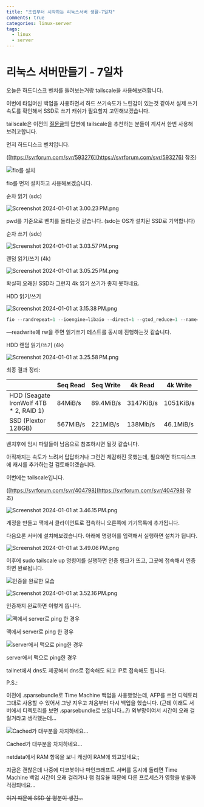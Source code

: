```yaml
---
title: "조립부터 시작하는 리눅스서버 생활-7일차"
comments: true
categories: linux-server
tags:
  - linux
  - server
---
```

# 리눅스 서버만들기 - 7일차

오늘은 하드디스크 벤치를 돌려보는거랑 tailscale을 사용해보려합니다.

이번에 타임머신 백업을 사용하면서 하드 쓰기속도가 느린감이 있는것 같아서 실제 쓰기 속도를 확인해서 SSD로 쓰기 캐쉬가 필요할지 고민해보겠습니다.

tailscale은 이전의 [질문글](https://svrforum.com/software/1129530)의 답변에 tailscale을 추천하는 분들이 계셔서 한번 사용해 보려고합니다.

먼저 하드디스크 벤치입니다.

([https://svrforum.com/svr/593276](https://svrforum.com/svr/593276) 참조)

![fio를 설치](https://github.com/JustYOLO/justyolo.github.io/assets/31424495/fbd9e347-a09a-44f4-8d3a-9f91b174825e)

fio를 먼저 설치하고 사용해보겠습니다.

순차 읽기 (sdc)

![Screenshot 2024-01-01 at 3.00.23 PM.png](https://github.com/JustYOLO/justyolo.github.io/assets/31424495/3519fbcf-7f62-4e7b-963e-ffadbdcfbcce)

pwd를 기준으로 벤치를 돌리는것 같습니다. (sdc는 OS가 설치된 SSD로 기억합니다)

순차 쓰기 (sdc)

![Screenshot 2024-01-01 at 3.03.57 PM.png](https://github.com/JustYOLO/justyolo.github.io/assets/31424495/aa160207-59b3-454a-8b2d-2b46b128f706)

랜덤 읽기/쓰기 (4k)

![Screenshot 2024-01-01 at 3.05.25 PM.png](https://github.com/JustYOLO/justyolo.github.io/assets/31424495/22c1cca6-addc-4d3d-9cb3-e314f8bb322f)

확실히 오래된 SSD라 그런지 4k 읽기 쓰기가 좋지 못하네요.

HDD 읽기/쓰기

![Screenshot 2024-01-01 at 3.15.38 PM.png](https://github.com/JustYOLO/justyolo.github.io/assets/31424495/ebe5784f-5502-45ce-a230-59fafe08d54a)

```jsx
fio --randrepeat=1 --ioengine=libaio --direct=1 --gtod_reduce=1 --name=test --filename=test --bs=4M --iodepth=64 --size=4G --readwrite=rw --ramp_time=4
```

—readwrite에 rw을 주면 읽기쓰기 테스트를 동시에 진행하는것 같습니다.

HDD 랜덤 읽기/쓰기 (4k)

![Screenshot 2024-01-01 at 3.25.58 PM.png](https://github.com/JustYOLO/justyolo.github.io/assets/31424495/53000a92-8b2c-41b8-9d97-18d8ba450f52)

최종 결과 정리:

|  | Seq Read | Seq Write | 4k Read | 4k Write |
| --- | --- | --- | --- | --- |
| HDD (Seagate IronWolf 4TB * 2, RAID 1) | 84MiB/s | 89.4MiB/s | 3147KiB/s | 1051KiB/s |
| SSD (Plextor 128GB) | 567MiB/s | 221MiB/s | 138Mib/s | 46.1MiB/s |

벤치후에 임시 파일들이 남음으로 참조하시면 될것 같습니다.

아직까지는 속도가 느려서 답답하거나 그런건 체감하진 못했는데, 필요하면 하드디스크에 캐시를 추가하는걸 검토해야겠습니다.

이번에는 tailscale입니다.

([https://svrforum.com/svr/404798](https://svrforum.com/svr/404798) 참조)

![Screenshot 2024-01-01 at 3.46.15 PM.png](https://github.com/JustYOLO/justyolo.github.io/assets/31424495/ba603531-a2ca-4dd7-908a-455aefed23ad)

계정을 만들고 맥에서 클라이언트로 접속하니 오른쪽에 기기목록에 추가됩니다.

다음으론 서버에 설치해보겠습니다. 아래에 명령어를 입력해서 실행하면 설치가 됩니다.

![Screenshot 2024-01-01 at 3.49.06 PM.png](https://github.com/JustYOLO/justyolo.github.io/assets/31424495/cbb738fe-1a8d-4063-9e06-3b166fc507df)

이후에 sudo tailscale up 명령어를 실행하면 인증 링크가 뜨고, 그곳에 접속해서 인증하면 완료됩니다.

![인증을 완료한 모습](https://github.com/JustYOLO/justyolo.github.io/assets/31424495/2702c138-f3c2-4d44-be2a-4f6b348a3dfc)

![Screenshot 2024-01-01 at 3.52.16 PM.png](https://github.com/JustYOLO/justyolo.github.io/assets/31424495/9771abf1-adb0-4077-be33-613f3f1e6690)

인증까지 완료하면 이렇게 뜹니다.

![맥에서 server로 ping 한 경우](https://github.com/JustYOLO/justyolo.github.io/assets/31424495/6ab2190f-6bb0-44c1-b136-bebd399d13b6)

맥에서 server로 ping 한 경우

![server에서 맥으로 ping한 경우](https://github.com/JustYOLO/justyolo.github.io/assets/31424495/a8a5386f-0263-406a-92f4-f8e887fff0c7)

server에서 맥으로 ping한 경우

tailnet에서 dns도 제공해서 dns로 접속해도 되고 IP로 접속해도 됩니다.

P.S.:

이전에 .sparsebundle로 Time Machine 백업을 사용했었는데, AFP를 쓰면 디렉토리 그대로 사용할 수 있어서 그냥 지우고 처음부터 다시 백업을 했습니다. (근데 이래도 서버에서 디렉토리를 보면 .sparsebundle로 보입니다…?) 외부망이여서 시간이 오래 걸릴거라고 생각했는데…

![Cached가 대부분을 차지하네요…](https://github.com/JustYOLO/justyolo.github.io/assets/31424495/697a3c67-df25-46e9-83ef-f577731b83d5)

Cached가 대부분을 차지하네요…

netdata에서 RAM 항목을 보니 캐싱이 RAM에 되고있네요;;

지금은 괜찮은데 나중에 디코봇이나 마인크래프트 서버를 동시에 돌리면 Time Machine 백업 시간이 오래 걸리거나 램 점유율 때문에 다른 프로세스가 영향을 받을까 걱정되네요… 

~~이거 때문에 SSD 살 명분이 생긴…~~